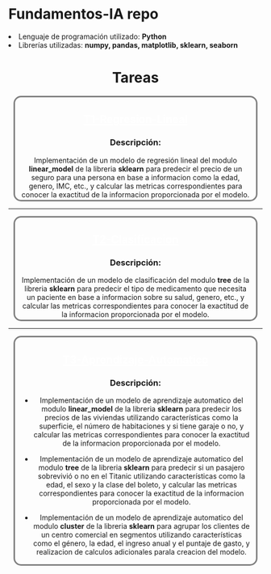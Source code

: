 # Fundamentos-IA repo
<p style="font-size:18px;">
    <li>Lenguaje de programación utilizado: <strong>Python</strong></li>
    <li>Librerías utilizadas: <strong>numpy, pandas, matplotlib, sklearn, seaborn</strong></li>
</p>
<h1 align="center">Tareas</h3>
<div align="center" style="border: 3px solid gray; border-radius: 15px; margin:10px; padding:2px;">
    <h2><a
        style="color: white"
        href="https://github.com/Alejo-P/Fundamentos-IA/tree/main/T1-Regresion-Lineal"
        target="_blank"
    >T1-Regresion-Lineal</a></h2>
    <h3>Descripción:</h3>
    <p style="
        margin: 0px 10px;
        justify-content: space-between;">
        Implementación de un modelo de regresión lineal del modulo <strong>linear_model</strong> de la libreria <strong>sklearn</strong> para predecir el precio de un seguro para una persona en base a informacion como la edad, genero, IMC, etc., y calcular las metricas correspondientes para conocer la exactitud de la informacion proporcionada por el modelo.
    </p>
</div>

<hr>

<div align="center" style="border: 3px solid gray; border-radius: 15px; margin:10px; padding:2px;">
    <h2><a
        style="color: white"
        href="https://github.com/Alejo-P/Fundamentos-IA/tree/main/T2-Clasificacion"
        target="_blank"
    >T2-Clasificacion</a></h2>
    <h3>Descripción:</h3>
    <p style="
        margin: 0px 10px;
        justify-content: space-between;">
        Implementación de un modelo de clasificación del modulo <strong>tree</strong> de la libreria <strong>sklearn</strong> para predecir el tipo de medicamento que necesita un paciente en base a informacion sobre su salud, genero, etc., y calcular las metricas correspondientes para conocer la exactitud de la informacion proporcionada por el modelo.
    </p>
</div>

<hr>

<div align="center" style="border: 3px solid gray; border-radius: 15px; margin:10px; padding:2px;">
    <h2><a
        style="color: white"
        href="https://github.com/Alejo-P/Fundamentos-IA/tree/main/T3-Aprendizaje-Automatico"
        target="_blank"
    >T3-Aprendizaje-Automatico</a></h2>
    <h3>Descripción:</h3>
    <div style="
        margin: 0px 10px;
        justify-content: space-between;">
        <ul>
            <li>
                <p>Implementación de un modelo de aprendizaje automatico del modulo <strong>linear_model</strong> de la libreria <strong>sklearn</strong> para predecir los precios de las viviendas utilizando características como la superficie, el número de habitaciones y si tiene garaje o no, y calcular las metricas correspondientes para conocer la exactitud de la informacion proporcionada por el modelo.</p>
            </li>
            <li>
                <p>Implementación de un modelo de aprendizaje automatico del modulo <strong>tree</strong> de la libreria <strong>sklearn</strong> para predecir si un pasajero sobrevivió o no en el Titanic utilizando características como la edad, el sexo y la clase del boleto, y calcular las metricas correspondientes para conocer la exactitud de la informacion proporcionada por el modelo.</p>
            </li>
            <li>
                <p>Implementación de un modelo de aprendizaje automatico del modulo <strong>cluster</strong> de la libreria <strong>sklearn</strong> para agrupar los clientes de un centro comercial en segmentos utilizando características como el género, la edad, el ingreso anual y el puntaje de gasto, y realizacion de calculos adicionales parala creacion del modelo.</p>
            </li>
        </ul>
    </div>
</div>